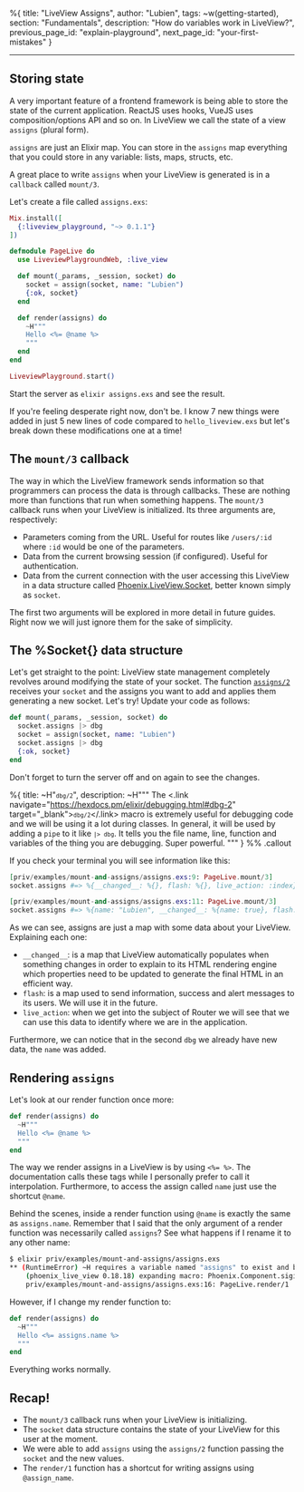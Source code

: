 %{
title: "LiveView Assigns",
author: "Lubien",
tags: ~w(getting-started),
section: "Fundamentals",
description: "How do variables work in LiveView?",
previous_page_id: "explain-playground",
next_page_id: "your-first-mistakes"
}

---

## Storing state

A very important feature of a frontend framework is being able to store the state of the current application. ReactJS uses hooks, VueJS uses composition/options API and so on. In LiveView we call the state of a view `assigns` (plural form).

`assigns` are just an Elixir map. You can store in the `assigns` map everything that you could store in any variable: lists, maps, structs, etc.

A great place to write `assigns` when your LiveView is generated is in a `callback` called `mount/3`.

Let's create a file called `assigns.exs`:

```elixir
Mix.install([
  {:liveview_playground, "~> 0.1.1"}
])

defmodule PageLive do
  use LiveviewPlaygroundWeb, :live_view

  def mount(_params, _session, socket) do
    socket = assign(socket, name: "Lubien")
    {:ok, socket}
  end

  def render(assigns) do
    ~H"""
    Hello <%= @name %>
    """
  end
end

LiveviewPlayground.start()
```

Start the server as `elixir assigns.exs` and see the result.

If you're feeling desperate right now, don't be. I know 7 new things were added in just 5 new lines of code compared to `hello_liveview.exs` but let's break down these modifications one at a time!

## The `mount/3` callback

The way in which the LiveView framework sends information so that programmers can process the data is through callbacks. These are nothing more than functions that run when something happens. The `mount/3` callback runs when your LiveView is initialized. Its three arguments are, respectively:

- Parameters coming from the URL. Useful for routes like `/users/:id` where `:id` would be one of the parameters.
- Data from the current browsing session (if configured). Useful for authentication.
- Data from the current connection with the user accessing this LiveView in a data structure called [Phoenix.LiveView.Socket](https://hexdocs.pm/phoenix_live_view/Phoenix.LiveView.Socket.html), better known simply as `socket`.

The first two arguments will be explored in more detail in future guides. Right now we will just ignore them for the sake of simplicity.

## The %Socket{} data structure

Let's get straight to the point: LiveView state management completely revolves around modifying the state of your socket. The function [`assigns/2`](https://hexdocs.pm/phoenix_live_view/Phoenix.Component.html#assign/2) receives your `socket` and the assigns you want to add and applies them generating a new socket. Let's try! Update your code as follows:

```elixir
def mount(_params, _session, socket) do
  socket.assigns |> dbg
  socket = assign(socket, name: "Lubien")
  socket.assigns |> dbg
  {:ok, socket}
end
```

Don't forget to turn the server off and on again to see the changes.

%{
title: ~H"<code>`dbg/2`</code>",
description: ~H"""
The <.link navigate="https://hexdocs.pm/elixir/debugging.html#dbg-2" target="\_blank"><code>`dbg/2`</code></.link> macro is extremely useful for debugging code and we will be using it a lot during classes. In general, it will be used by adding a `pipe` to it like <code>`|> dbg`</code>. It tells you the file name, line, function and variables of the thing you are debugging. Super powerful.
"""
} %% .callout

If you check your terminal you will see information like this:

```elixir
[priv/examples/mount-and-assigns/assigns.exs:9: PageLive.mount/3]
socket.assigns #=> %{__changed__: %{}, flash: %{}, live_action: :index}

[priv/examples/mount-and-assigns/assigns.exs:11: PageLive.mount/3]
socket.assigns #=> %{name: "Lubien", __changed__: %{name: true}, flash: %{}, live_action: :index}
```

As we can see, assigns are just a map with some data about your LiveView. Explaining each one:

- `__changed__`: is a map that LiveView automatically populates when something changes in order to explain to its HTML rendering engine which properties need to be updated to generate the final HTML in an efficient way.
- `flash`: is a map used to send information, success and alert messages to its users. We will use it in the future.
- `live_action`: when we get into the subject of Router we will see that we can use this data to identify where we are in the application.

Furthermore, we can notice that in the second `dbg` we already have new data, the `name` was added.

## Rendering `assigns`

Let's look at our render function once more:

```elixir
def render(assigns) do
  ~H"""
  Hello <%= @name %>
  """
end
```

The way we render assigns in a LiveView is by using `<%= %>`. The documentation calls these tags while I personally prefer to call it interpolation. Furthermore, to access the assign called `name` just use the shortcut `@name`.

Behind the scenes, inside a render function using `@name` is exactly the same as `assigns.name`. Remember that I said that the only argument of a render function was necessarily called `assigns`? See what happens if I rename it to any other name:

```sh
$ elixir priv/examples/mount-and-assigns/assigns.exs
** (RuntimeError) ~H requires a variable named "assigns" to exist and be set to a map
    (phoenix_live_view 0.18.18) expanding macro: Phoenix.Component.sigil_H/2
    priv/examples/mount-and-assigns/assigns.exs:16: PageLive.render/1
```

However, if I change my render function to:

```elixir
def render(assigns) do
  ~H"""
  Hello <%= assigns.name %>
  """
end
```

Everything works normally.

## Recap!

- The `mount/3` callback runs when your LiveView is initializing.
- The `socket` data structure contains the state of your LiveView for this user at the moment.
- We were able to add `assigns` using the `assigns/2` function passing the `socket` and the new values.
- The `render/1` function has a shortcut for writing assigns using `@assign_name`.
